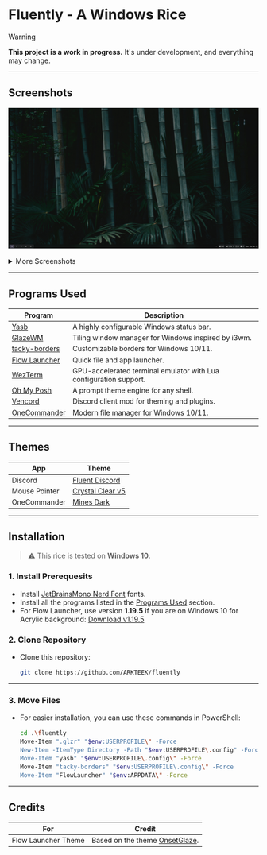 # Fluently - A Windows Rice
> [!WARNING]
> **This project is a work in progress.** It's under development, and everything may change.
---
## Screenshots
![Cover](./assets/main.png)

<details>
  <summary>More Screenshots</summary>

  ![Calendar](./assets/calendar.jpg)
  ![Language Menu](./assets/language_menu.jpg)
  ![Power Menu](./assets/power_menu.jpg)

  ![OneCommander](./assets/onecommander.png)
</details>

--- 
## Programs Used

| Program | Description |
|--------|-------------|
| [Yasb](https://github.com/amnweb/yasb) | A highly configurable Windows status bar. |
| [GlazeWM](https://github.com/glzr-io/glazewm) | Tiling window manager for Windows inspired by i3wm. |
| [tacky-borders](https://github.com/lukeyou05/tacky-borders) | Customizable borders for Windows 10/11. |
| [Flow Launcher](https://github.com/Flow-Launcher/Flow.Launcher) | Quick file and app launcher. |
| [WezTerm](https://wezfurlong.org/wezterm/) | GPU-accelerated terminal emulator with Lua configuration support. |
| [Oh My Posh](https://ohmyposh.dev/) | A prompt theme engine for any shell. |
| [Vencord](https://vencord.dev/) | Discord client mod for theming and plugins. |
| [OneCommander](https://www.onecommander.com/) | Modern file manager for Windows 10/11. |

---

## Themes

| App | Theme |
|--------|-------------|
| Discord | [Fluent Discord](https://github.com/TakosThings/Fluent-Discord) |
| Mouse Pointer | [Crystal Clear v5](https://www.deviantart.com/biueguy/art/Crystal-Clear-v5-Material-Dark-553375346) |
| OneCommander | [Mines Dark](https://github.com/vnsrz/mines-dark-OneCommander) |

---

## Installation

> ⚠️ This rice is tested on **Windows 10**.

### 1. Install Prerequesits
- Install [JetBrainsMono Nerd Font](https://www.nerdfonts.com/font-downloads) fonts.
- Install all the programs listed in the [Programs Used](#programs-used) section.
- For Flow Launcher, use version **1.19.5** if you are on Windows 10 for Acrylic background: [Download v1.19.5](https://github.com/Flow-Launcher/Flow.Launcher/releases/tag/v1.19.5)

### 2. Clone Repository
- Clone this repository:
  ```bash
  git clone https://github.com/ARKTEEK/fluently
---

### 3. Move Files
- For easier installation, you can use these commands in PowerShell:
    ```bash
    cd .\fluently
    Move-Item ".glzr" "$env:USERPROFILE\" -Force
    New-Item -ItemType Directory -Path "$env:USERPROFILE\.config" -Force
    Move-Item "yasb" "$env:USERPROFILE\.config\" -Force
    Move-Item "tacky-borders" "$env:USERPROFILE\.config\" -Force
    Move-Item "FlowLauncher" "$env:APPDATA\" -Force
---

## Credits

| For | Credit |
|--------|-------------|
| Flow Launcher Theme | Based on the theme [OnsetGlaze](https://github.com/abhidahal/onsetGlaze.flow).
